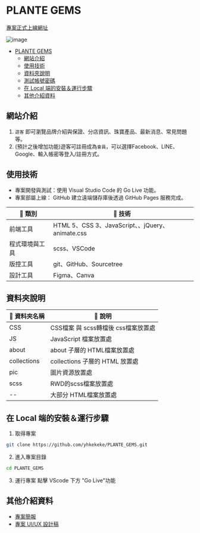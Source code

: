 PLANTE GEMS
===
[專案正式上線網址](https://yhkekeke.github.io/PLANTE_GEMS/)

![image](https://hackmd-prod-images.s3-ap-northeast-1.amazonaws.com/uploads/upload_db2e4bad39cdd148a7fc1702a5c0a3f2.png?AWSAccessKeyId=AKIA3XSAAW6AWSKNINWO&Expires=1713599485&Signature=P20PamIbNL4JypRipUiRSrK6ZDk%3D)

- [PLANTE GEMS](#plante-gems)
  - [網站介紹](#網站介紹)
  - [使用技術](#使用技術)
  - [資料夾說明](#資料夾說明)
  - [測試帳號密碼](#測試帳號密碼)
  - [在 Local 端的安裝＆運行步驟](#在-local-端的安裝運行步驟)
  - [其他介紹資料](#其他介紹資料)


## 網站介紹
1. `遊客` 即可瀏覽品牌介紹與保證、分店資訊、珠寶產品、最新消息、常見問題等。
2. (預計之後增加功能)遊客可註冊成為`會員`，可以選擇Facebook、LINE、Google、輸入帳密等登入/註冊方式。

## 使用技術
* 專案開發與測試：使用 Visual Studio Code 的 Go Live 功能。
* 專案部屬上線： GitHub 建立遠端儲存庫後透過 GitHub Pages 服務完成。
  
| :pushpin: 類別 | :wrench: 技術 |
| ------------- | ------------ |
| 前端工具       | HTML 5、CSS 3、JavaScript、、jQuery、animate.css  |
| 程式環境與工具 | scss、VSCode |
| 版控工具 | git、GitHub、Sourcetree |
| 設計工具 | Figma、Canva |

## 資料夾說明
| :file_folder: 資料夾名稱 | :memo: 說明 |
| -------- | ------------- |
| CSS      | CSS檔案 與 scss轉檔後 css檔案放置處 |
| JS       | JavaScript 檔案放置處 |
| about    | about 子層的 HTML檔案放置處 |
| collections | collections 子層的 HTML 放置處 |
| pic      | 圖片資源放置處        |
| scss     | RWD的scss檔案放置處   |
| --       | 大部分 HTML檔案放置處 |

## 在 Local 端的安裝＆運行步驟
1. 取得專案
```sh
git clone https://github.com/yhkekeke/PLANTE_GEMS.git
```

2. 進入專案目錄
```sh
cd PLANTE_GEMS
```

3. 運行專案
點擊 VScode 下方 "Go Live"功能

## 其他介紹資料
* [專案簡報](https://www.figma.com/proto/omJ9iDa5lVxNlcp82zTaZ5/%E7%B7%AF%E8%82%B2-%7C-%E5%80%8B%E4%BA%BA%E5%B0%88%E9%A1%8C-PLANTE-GEMS?page-id=436%3A2790&type=design&node-id=457-13264&viewport=2556%2C-591%2C0.27&t=480HNsr93Fdxd7ON-1&scaling=contain&mode=design)
* [專案 UI/UX 設計稿](https://www.figma.com/file/omJ9iDa5lVxNlcp82zTaZ5/%E7%B7%AF%E8%82%B2-%7C-%E5%80%8B%E4%BA%BA%E5%B0%88%E9%A1%8C-PLANTE-GEMS?type=design&node-id=0%3A1&mode=design&t=8YSJ03oRrp8hiExo-1)

